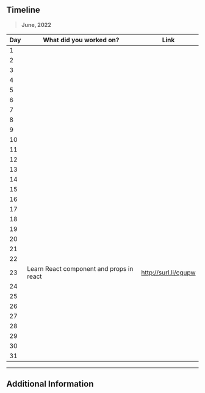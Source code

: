 ## Timeline

> **June, 2022**

|Day|What did you worked on?|Link|
|-------|------|--------|
|1|||
|2|||
|3|||
|4|||
|5|||
|6|||
|7|||
|8|||
|9|||
|10|||
|11|||
|12|||
|13|||
|14|||
|15|||
|16|||
|17|||
|18|||
|19|||
|20|||
|21|||
|22|||
|23|Learn React component and props in react |http://surl.li/cgupw|
|24|||
|25|||
|26|||
|27|||
|28|||
|29|||
|30|||
|31|||



---

## Additional Information
